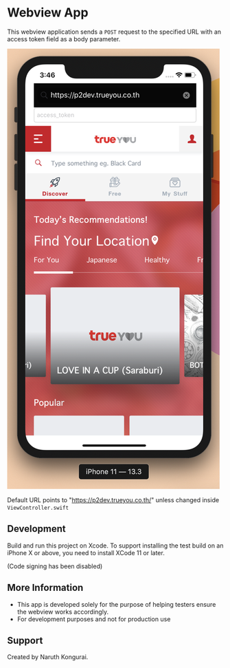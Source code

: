 # Webview App

This webview application sends a `POST` request to the specified URL with an access token field as a body parameter.

![Interface](interface.png)

Default URL points to "https://p2dev.trueyou.co.th/" unless changed inside `ViewController.swift`

## Development

Build and run this project on Xcode. To support installing the test build on an iPhone X or above, you need to install XCode 11 or later.

(Code signing has been disabled)

## More Information

- This app is developed solely for the purpose of helping testers ensure the webview works accordingly.
- For development purposes and not for production use

## Support

Created by Naruth Kongurai.
